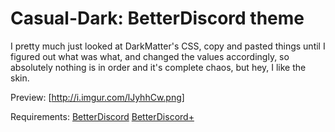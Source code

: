 # Casual-Dark: BetterDiscord theme

I pretty much just looked at DarkMatter's CSS, copy and pasted things until I figured out what was what, and changed the values accordingly, so absolutely nothing is in order and it's complete chaos, but hey, I like the skin.

Preview:
[http://i.imgur.com/lJyhhCw.png]

Requirements:
[BetterDiscord](https://betterdiscord.net/)
[BetterDiscord+](https://github.com/Bluscream/BetterDiscord-Plugins-and-Themes)

